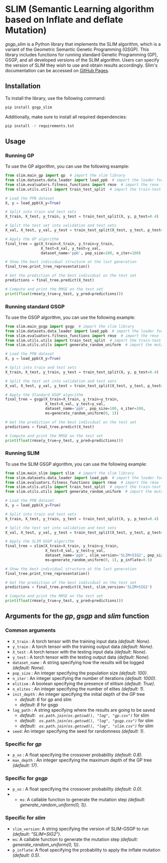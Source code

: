 # SLIM (Semantic Learning algorithm based on Inflate and deflate Mutation)

*gsgp_slim* is a Python library that implements the SLIM algorithm, which is a variant of the Geometric Semantic Genetic Programming (GSGP). This library includes functions for running standard Genetic Programming (GP), GSGP, and all developed versions of the SLIM algorithm. Users can specify the version of SLIM they wish to use and obtain results accordingly. Slim's documentation can be accessed on [GitHub Pages](https://dalabnova.github.io/slim/index.html#).

## Installation

To install the library, use the following command:
```sh
pip install gsgp_slim
```
Additionally, make sure to install all required dependencies:
```sh
pip install -r requirements.txt
```

## Usage
### Running GP 
To use the GP algorithm, you can use the following example:

```python
from slim.main_gp import gp  # import the slim library
from slim.datasets.data_loader import load_ppb  # import the loader for the dataset PPB
from slim.evaluators.fitness_functions import rmse  # import the rmse fitness metric
from slim.utils.utils import train_test_split  # import the train-test split function

# Load the PPB dataset
X, y = load_ppb(X_y=True)

# Split into train and test sets
X_train, X_test, y_train, y_test = train_test_split(X, y, p_test=0.4)

# Split the test set into validation and test sets
X_val, X_test, y_val, y_test = train_test_split(X_test, y_test, p_test=0.5)

# Apply the GP algorithm
final_tree = gp(X_train=X_train, y_train=y_train,
                X_test=X_val, y_test=y_val,
                dataset_name='ppb', pop_size=100, n_iter=100)

# Show the best individual structure at the last generation
final_tree.print_tree_representation()

# Get the prediction of the best individual on the test set
predictions = final_tree.predict(X_test)

# Compute and print the RMSE on the test set
print(float(rmse(y_true=y_test, y_pred=predictions)))
```

### Running standard GSGP 
To use the GSGP algorithm, you can use the following example:

```python
from slim.main_gsgp import gsgp  # import the slim library
from slim.datasets.data_loader import load_ppb  # import the loader for the dataset PPB
from slim.evaluators.fitness_functions import rmse  # import the rmse fitness metric
from slim.utils.utils import train_test_split  # import the train-test split function
from slim.utils.utils import generate_random_uniform  # import the mutation step function

# Load the PPB dataset
X, y = load_ppb(X_y=True)

# Split into train and test sets
X_train, X_test, y_train, y_test = train_test_split(X, y, p_test=0.4)

# Split the test set into validation and test sets
X_val, X_test, y_val, y_test = train_test_split(X_test, y_test, p_test=0.5)

# Apply the Standard GSGP algorithm
final_tree = gsgp(X_train=X_train, y_train=y_train,
                  X_test=X_val, y_test=y_val,
                  dataset_name='ppb', pop_size=100, n_iter=100,
                  ms=generate_random_uniform(0, 1))

# Get the prediction of the best individual on the test set
predictions = final_tree.predict(X_test)

# Compute and print the RMSE on the test set
print(float(rmse(y_true=y_test, y_pred=predictions)))
```

### Running SLIM 
To use the SLIM GSGP algorithm, you can use the following example:

```python
from slim.main_slim import slim  # import the slim library
from slim.datasets.data_loader import load_ppb  # import the loader for the dataset PPB
from slim.evaluators.fitness_functions import rmse  # import the rmse fitness metric
from slim.utils.utils import train_test_split  # import the train-test split function
from slim.utils.utils import generate_random_uniform  # import the mutation step function

# Load the PPB dataset
X, y = load_ppb(X_y=True)

# Split into train and test sets
X_train, X_test, y_train, y_test = train_test_split(X, y, p_test=0.4)

# Split the test set into validation and test sets
X_val, X_test, y_val, y_test = train_test_split(X_test, y_test, p_test=0.5)

# Apply the SLIM GSGP algorithm
final_tree = slim(X_train=X_train, y_train=y_train,
                  X_test=X_val, y_test=y_val,
                  dataset_name='ppb', slim_version='SLIM+SIG2', pop_size=100, n_iter=100,
                  ms=generate_random_uniform(0, 1), p_inflate=0.5)

# Show the best individual structure at the last generation
final_tree.print_tree_representation()

# Get the prediction of the best individual on the test set
predictions = final_tree.predict(X_test, slim_version='SLIM+SIG2')

# Compute and print the RMSE on the test set
print(float(rmse(y_true=y_test, y_pred=predictions)))
```

## Arguments for the *gp*, *gsgp* and *slim* function

### Common arguments
* `X_train` : A torch tensor with the training input data *(default: None)*.
* `y_train` : A torch tensor with the training output data *(default: None)*.
* `X_test` : A torch tensor with the testing input data *(default: None)*.
* `y_test` : A torch tensor with the testing output data *(default: None)*. 
* `dataset_name` : A string specifying how the results will be logged *(default: None)*.
* `pop_size` : An integer specifying the population size *(default: 100)*.
* `n_iter` : An integer specifying the number of iterations *(default: 1000)*.
* `elitism` : A boolean specifying the presence of elitism *(default: True)*.
* `n_elites` : An integer specifying the number of elites *(default: 1)*.
* `init_depth` : An integer specifying the initial depth of the GP tree 
  * *default: 6* for gp and slim
  * *default: 8* for gsgp
* `log_path` : A string specifying where the results are going to be saved 
  * *default: 
    ``` os.path.join(os.getcwd(), "log", "gp.csv")```* for slim
  * *default: 
    ``` os.path.join(os.getcwd(), "log", "gsgp.csv")```* for slim
  * *default: 
    ``` os.path.join(os.getcwd(), "log", "slim.csv")```* for slim
* `seed`: An integer specifying the seed for randomness *(default: 1)*.

### Specific for *gp*

* `p_xo` : A float specifying the crossover probability *(default: 0.8)*.
* `max_depth` : An integer specifying the maximum depth of the GP tree *(default: 17)*.

### Specific for *gsgp*
* `p_xo` : A float specifying the crossover probability *(default: 0.0)*.
* * `ms`: A callable function to generate the mutation step *(default: generate_random_uniform(0, 1))*.

### Specific for *slim*
* `slim_version`: A string specifying the version of SLIM-GSGP to run *(default: "SLIM+SIG2")*.
* `ms`: A callable function to generate the mutation step *(default: generate_random_uniform(0, 1))*.
* `p_inflate`: A float specifying the probability to apply the inflate mutation *(default: 0.5)*.

